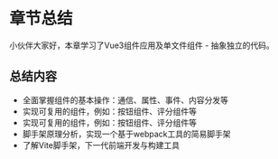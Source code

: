 # 章节总结

小伙伴大家好，本章学习了Vue3组件应用及单文件组件 - 抽象独立的代码。

## 总结内容

- 全面掌握组件的基本操作：通信、属性、事件、内容分发等
- 实现可复用的组件，例如：按钮组件、评分组件等
- 实现可复用的组件，例如：按钮组件、评分组件等
- 脚手架原理分析，实现一个基于webpack工具的简易脚手架
- 了解Vite脚手架，下一代前端开发与构建工具

